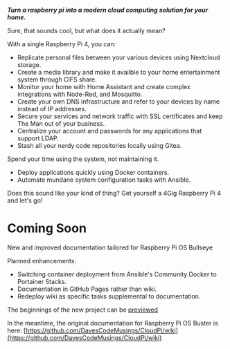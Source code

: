 **_Turn a raspberry pi into a modern cloud computing solution for your home._**

Sure, that sounds cool, but what does it actually mean?

With a single Raspberry Pi 4, you can:
* Replicate personal files between your various devices using Nextcloud storage.
* Create a media library and make it availble to your home entertainment system through CIFS share.
* Monitor your home with Home Assistant and create complex integrations with Node-Red, and Mosquitto.
* Create your own DNS infrastructure and refer to your devices by name instead of IP addresses.
* Secure your services and network traffic with SSL certificates and keep The Man out of your business.
* Centralize your account and passwords for any applications that support LDAP.
* Stash all your nerdy code repositories locally using Gitea.

Spend your time using the system, not maintaining it.
* Deploy applications quickly using Docker containers.
* Automate mundane system configuration tasks with Ansible.

Does this sound like your kind of thing? Get yourself a 4Gig Raspberry Pi 4 and let's go!

# Coming Soon
New and improved documentation tailored for Raspberry Pi OS Bullseye

Planned enhancements:
* Switching container deployment from Ansible's Community Docker to Portainer Stacks.
* Documentation in GitHub Pages rather than wiki.
* Redeploy wiki as specific tasks supplemental to documentation.

The beginnings of the new project can be [previewed](https://github.com/DavesCodeMusings/CloudPi/blob/main/docs/motivation.md)

In the meantime, the original documentation for Raspberry Pi OS Buster is here: [https://github.com/DavesCodeMusings/CloudPi/wiki](https://github.com/DavesCodeMusings/CloudPi/wiki)
